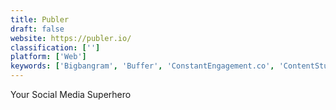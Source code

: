 ```yaml
---
title: Publer
draft: false 
website: https://publer.io/
classification: ['']
platform: ['Web']
keywords: ['Bigbangram', 'Buffer', 'ConstantEngagement.co', 'ContentStudio', 'Everypost', 'F5Bot', 'Facebook Auto Reply', 'Facebook Autoposter', 'HootSuite', 'Ingramer', 'Insta Promoter', 'Instarazzo', 'Instazood', 'JARVEE', 'Loomly', 'MaherPost', 'PromoRepublic', 'SMhack', 'Social Scheduler', 'Socinator', 'Stacker']
---
```

Your Social Media Superhero